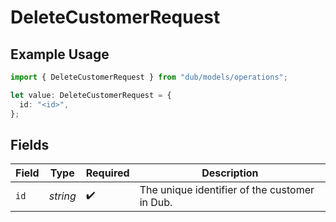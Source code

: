# DeleteCustomerRequest

## Example Usage

```typescript
import { DeleteCustomerRequest } from "dub/models/operations";

let value: DeleteCustomerRequest = {
  id: "<id>",
};
```

## Fields

| Field                                         | Type                                          | Required                                      | Description                                   |
| --------------------------------------------- | --------------------------------------------- | --------------------------------------------- | --------------------------------------------- |
| `id`                                          | *string*                                      | :heavy_check_mark:                            | The unique identifier of the customer in Dub. |